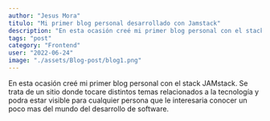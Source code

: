 ```yaml
---
author: "Jesus Mora"
titulo: "Mi primer blog personal desarrollado con Jamstack"
description: "En esta ocasión creé mi primer blog personal con el stack JAMstack. Se trata de un sitio donde tocare distintos temas relacionados a la tecnología y podra estar visible para cualquier persona que le interesaria conocer un poco mas del mundo del desarrollo de software."
tags: "post"
category: "Frontend"
user: "2022-06-24"
image: "./assets/Blog-post/blog1.png"
---
```



En esta ocasión creé mi primer blog personal con el stack JAMstack. Se trata de un sitio donde tocare distintos temas relacionados a la tecnología y podra estar visible para cualquier persona que le interesaria conocer un poco mas del mundo del desarrollo de software.
